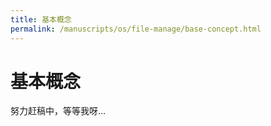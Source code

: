 ```yaml
---
title: 基本概念
permalink: /manuscripts/os/file-manage/base-concept.html
---
```


# 基本概念

努力赶稿中，等等我呀...
